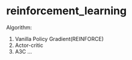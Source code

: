 # reinforcement_learning
Algorithm:
1. Vanilla Policy Gradient(REINFORCE)
2. Actor-critic
3. A3C
...
